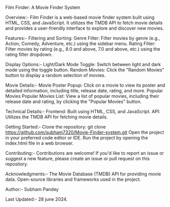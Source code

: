 Film Finder: A Movie Finder System

Overview:-
Film Finder is a web-based movie finder system built using HTML, CSS, and JavaScript. It utilizes the TMDB API to fetch movie details and provides a user-friendly interface to explore and discover new movies.

Features:-
Filtering and Sorting:
Genre Filter: Filter movies by genre (e.g., Action, Comedy, Adventure, etc.) using the sidebar menu.
Rating Filter: Filter movies by rating (e.g., 8.0 and above, 7.0 and above, etc.) using the rating filter dropdown.

Display Options:-
Light/Dark Mode Toggle: Switch between light and dark mode using the toggle button.
Random Movies: Click the "Random Movies" button to display a random selection of movies.

Movie Details:-
Movie Poster Popup: Click on a movie to view its poster and detailed information, including title, release date, rating, and more.
Popular Movies
Popular Movies List: View a list of popular movies, including their release date and rating, by clicking the "Popular Movies" button.

Technical Details:-
Frontend: Built using HTML, CSS, and JavaScript.
API: Utilizes the TMDB API for fetching movie details.

Getting Started:-
Clone the repository: git clone https://github.com/subham7320/Movie-Finder-system.git
Open the project in your preferred code editor or IDE.
Run the project by opening the index.html file in a web browser.

Contributing:-
Contributions are welcome! If you'd like to report an issue or suggest a new feature, please create an issue or pull request on this repository.

Acknowledgments:-
The Movie Database (TMDB) API for providing movie data.
Open-source libraries and frameworks used in the project.

Author:-
Subham Pandey

Last Updated:-
28 june 2024.
